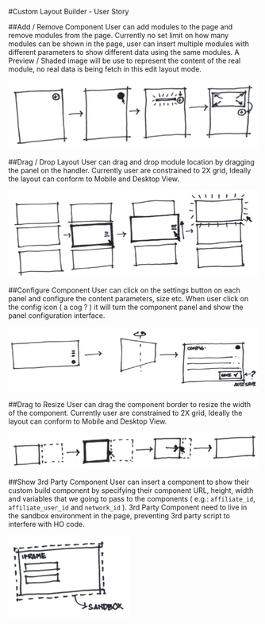 #Custom Layout Builder - User Story

##Add / Remove Component
User can add modules to the page and remove modules from the page.
Currently no set limit on how many modules can be shown in the page, user can
insert multiple modules with different parameters to show different data using the
same modules.
A Preview / Shaded image will be use to represent the content of the real module,
no real data is being fetch in this edit layout mode.

![Add component to page](images/add_module.png)

##Drag / Drop Layout
User can drag and drop module location by dragging the panel on the handler.
Currently user are constrained to 2X grid, Ideally the layout can conform to
Mobile and Desktop View.

![Drag and drop component in page](images/drag_and_drop_layout.png)

##Configure Component
User can click on the settings button on each panel and configure the content
parameters, size etc.
When user click on the config icon ( a cog ? ) it will turn the component panel
and show the panel configuration interface.

![Show Config Panel](images/config_panel.png)

##Drag to Resize
User can drag the component border to resize the width of the component.
Currently user are constrained to 2X grid, Ideally the layout can conform to
Mobile and Desktop View.

![Resize Component by Dragging The Panel Border](images/resize_to_grid.png)

##Show 3rd Party Component
User can insert a component to show their custom build component by specifying
their component URL, height, width and variables that we going to pass to the
components ( e.g.: `affiliate_id`, `affiliate_user_id` and `network_id` ).
3rd Party Component need to live in the sandbox environment in the page,
preventing 3rd party script to interfere with HO code.

![Show 3rd Party Component inside iframe](images/custom_client_component.png)
